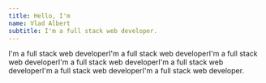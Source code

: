 ```yaml
---
title: Hello, I'm
name: Vlad Albert
subtitle: I'm a full stack web developer.
---
```


I'm a full stack web developerI'm a full stack web developerI'm a full stack web developerI'm a full stack web developerI'm a full stack web developerI'm a full stack web developerI'm a full stack web developer.